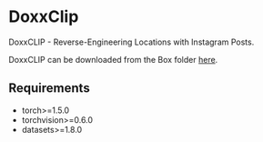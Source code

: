 # DoxxClip

DoxxCLIP - Reverse-Engineering Locations with Instagram Posts.

DoxxCLIP can be downloaded from the Box folder [here](https://utexas.box.com/s/wd1k0gooltzld5kzqzr1rz0w5mhfeqo8).

## Requirements

- torch>=1.5.0
- torchvision>=0.6.0
- datasets>=1.8.0

